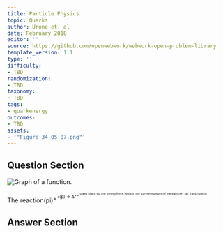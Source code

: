 ```yaml
---
title: Particle Physics
topic: Quarks
author: Urone et. al
date: February 2018
editor: ''
source: https://github.com/openwebwork/webwork-open-problem-library
template_version: 1.1
type: ''
difficulty:
- TBD
randomization:
- TBD
taxonomy:
- TBD
tags:
- quarkenergy
outcomes:
- TBD
assets:
- '"Figure_34_05_07.png"'
---
```


## Question Section 

![Graph of a function.]("Figure_34_05_07.png")

The reaction(pi)<sup>+<sup>+(p) &#8594; &#8710;<sup>++<sup> takes place via the strong force.What is the baryon number of the  particle?
(B) =ans_rule(5)



## Answer Section

